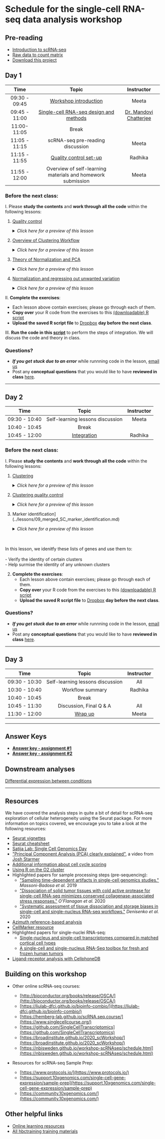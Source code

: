 # Schedule for the single-cell RNA-seq data analysis workshop

## Pre-reading

* [Introduction to scRNA-seq](../lessons/01_intro_to_scRNA-seq.md)
* [Raw data to count matrix](../lessons/02_SC_generation_of_count_matrix.md)
* [Download this project](https://www.dropbox.com/s/we1gmyb9c8jej2u/single_cell_rnaseq.zip?dl=1)

## Day 1

| Time |  Topic  | Instructor |
|:-----------:|:----------:|:--------:|
| 09:30 - 09:45 | [Workshop introduction](../slides/Intro_to_workshop_all.pdf) | Meeta |
| 09:45 - 11:00| [Single-cell RNA-seq design and methods]() | [Dr. Mandovi Chatterjee](https://singlecellcore.hms.harvard.edu/people/mandovi-chatterjee-phd) |
| 11:00- 11:05 | Break |
| 11:05 - 11:15 | scRNA-seq pre-reading discussion | Meeta |
| 11:15 - 11:55 | [Quality control set-up](../lessons/03_SC_quality_control-setup.md) | Radhika |
| 11:55 - 12:00 | Overview of self-learning materials and homework submission | Meeta |


### Before the next class:

I. Please **study the contents** and **work through all the code** within the following lessons:
   1. [Quality control](../lessons/04_SC_quality_control.md)
      <details>
       <summary><i>Click here for a preview of this lesson</i></summary>
         <br>Before you start any analysis, it’s important to know whether or not you have good quality cells. At these early stages you can flag or remove samples that could produce erroneous results downstream. <br><br>In this lesson you will:<br>
             - Compute essential QC metrics for each sample<br>
             - Create plots to visualize metrics per sample<br>
             - Critically evaluate each plot and learn what each QC metric means<br><br>
        </details>

   2. [Overview of Clustering Workflow](../lessons/postQC_workflow.md)
      <details>
       <summary><i>Click here for a preview of this lesson</i></summary>
         <br>QC is complete, what's next?
         <br><br>In this lesson you will get a brief overview of the next steps in the scRNA-seq analysis workflow. It's good to have a big picture understanding before we get into the nitty gritty details!<br><br>
         </details>
         
   3. [Theory of Normalization and PCA](../lessons/05_normalization_and_PCA.md)
      <details>
       <summary><i>Click here for a preview of this lesson</i></summary>
         <br>Before we can begin the next steps of the workflow, we need to make sure you have a good understanding of two important concepts: normalization and Principal Components Analysis (PCA). These are two methods that will be utilized in the scRNA-seq analysis workflow, and this foundation will help you better navigate those steps.<br><br>
        </details>
        
   4. [Normalization and regressing out unwanted variation](../lessons/06_SC_SCT_normalization.md)
      <details>
       <summary><i>Click here for a preview of this lesson</i></summary>
         <br>During the analysis we will be making lots of comparisons; between cells, between samples, or both. To make accurate comparisons of gene expression we need to first perform normalization. We also want to make sure that the differences we find are a true biolgical effect and not a result of other sources of unwanted variation . <br><br>In this lesson you will:<br>
            - Assess your data for any unwanted variation<br>
            - Normalize the data while also regressing out any identified sources of unwanted variation <br><br>
        </details>
         

II. **Complete the exercises**:
   * Each lesson above contain exercises; please go through each of them.
   * **Copy over** your R code from the exercises to this [(downloadable) R script](../homework/Day1_exercise.R)
   * **Upload the saved R script file** to [Dropbox](https://www.dropbox.com/request/G6rbYVCevJPCSLYItSaT) **day before the next class**.

III. **Run the code in this [script](https://github.com/hbctraining/scRNA-seq_online/raw/master/scripts/integration_code.R)** to perform the steps of integration. We will discuss the code and theory in class.

### Questions?
* ***If you get stuck due to an error*** while runnning code in the lesson, [email us](mailto:hbctraining@hsph.harvard.edu) 
* Post any **conceptual questions** that you would like to have **reviewed in class** [here](https://PollEv.com/hbctraining945).

***

## Day 2

| Time |  Topic  | Instructor |
|:-----------:|:----------:|:--------:|
| 09:30 - 10:40 | Self-learning lessons discussion | Meeta |
| 10:40 - 10:45 | Break |
| 10:45 - 12:00| [Integration](../lessons/06_integration.md) | Radhika |

### Before the next class:
I. Please **study the contents** and **work through all the code** within the following lessons:
   1. [Clustering](../lessons/07_SC_clustering_cells_SCT.md)
      <details>
       <summary><i>Click here for a preview of this lesson</i></summary>
         <br>From the UMAP visualization of our data  we can see that the cells are positioned into groups. Our next task is to isolate clusters of cells that are most similar to one another based on gene expression. <br><br>In this lesson you will:<br>
             - Learn the theory behind clustering and how it is performed in Seurat<br>
             - Cluster cells and visualize them on the UMAP<br>
        </details>

   2. [Clustering quality control](../lessons/08_SC_clustering_quality_control.md)
      <details>
       <summary><i>Click here for a preview of this lesson</i></summary>
         <br>After separating cells into clusters, it is crtical to evaluate whether they are biologically meaningful or not. At this point we can also decide if we need to re-cluster and/or potentialy go back to a previous QC step.
         <br><br>In this lesson you will:<br>
           - Check to see that clusters are not influenced by uninteresting sources of variation<br>
           - Check to see whether the major principal components are driving the different clusters<br>
           - Explore the cell type identities by looking at the expression for known markers across the clusters.<br>
        </details>
         
   3. Marker identification](../lessons/09_merged_SC_marker_identification.md)
      <details>
       <summary><i>Click here for a preview of this lesson</i></summary>
         <br>By this point, you have defined most of your clusters as representative populations of particular cell types. However, there may still some uncertanity and/or unknowns. This step in workflow is about using the gene expression data to identify genes that exhibit a significantly higher (or lower) level of expression for a partcular cluster of cells. 
   <br><br>In this lesson, we idenitfy these lists of genes and use them to:<br><br>
           - Verify the identity of certain clusters <br>
           - Help surmise the identity of any unknown clusters<br>
        </details>


2. **Complete the exercises**:
   * Each lesson above contain exercises; please go through each of them.
   * **Copy over** your R code from the exercises to this [(downloadable) R script](../homework/Day2_exercise.R)
   * **Upload the saved R script file** to [Dropbox](https://www.dropbox.com/request/ITXFJ7dOMyC3LZnD60PF) **day before the next class**.

### Questions?
* ***If you get stuck due to an error*** while runnning code in the lesson, [email us](mailto:hbctraining@hsph.harvard.edu) 
* Post any **conceptual questions** that you would like to have **reviewed in class** [here](https://PollEv.com/hbctraining945).

***

## Day 3

| Time |  Topic  | Instructor |
|:-----------:|:----------:|:--------:|
| 09:30 - 10:30 | Self-learning lessons discussion | All |
| 10:30 - 10:40 | Workflow summary | Radhika |
| 10:40 - 10:45 | Break |
| 10:45 - 11:30 | Discussion, Final Q & A | All |
| 11:30 - 12:00 | [Wrap up](../slides/Workshop_wrapup.pdf) | Meeta |

***

## Answer Keys

* **[Answer key - assignment #1](../homework/Day1_exercise_answer_key.md)**
* **[Answer key - assignment #2](../homework/Day2_exercise_answer_key.R)**

## Downstream analyses

[Differential expression between conditions](../lessons/pseudobulk_DESeq2_scrnaseq.md)

***

## Resources
We have covered the analysis steps in quite a bit of detail for scRNA-seq exploration of cellular heterogeneity using the Seurat package. For more information on topics covered, we encourage you to take a look at the following resources:

* [Seurat vignettes](https://satijalab.org/seurat/vignettes.html)
* [Seurat cheatsheet](https://satijalab.org/seurat/essential_commands.html)
* [Satija Lab: Single Cell Genomics Day](https://satijalab.org/scgd21/)
* ["Principal Component Analysis (PCA) clearly explained"](https://www.youtube.com/watch?v=_UVHneBUBW0), a video from [Josh Starmer](https://twitter.com/joshuastarmer)
* [Additional information about cell cycle scoring](../lessons/cell_cycle_scoring.md)
* [Using R on the O2 cluster](https://hbctraining.github.io/Intro-to-Unix-QMB/lessons/R_on_o2.html)
* Highlighted papers for sample processing steps (pre-sequencing):
  - ["Sampling time-dependent artifacts in single-cell genomics studies."](https://genomebiology.biomedcentral.com/articles/10.1186/s13059-020-02032-0) *Massoni-Badosa et al.* 2019
  - ["Dissociation of solid tumor tissues with cold active protease for single-cell RNA-seq minimizes conserved collagenase-associated stress responses."](https://genomebiology.biomedcentral.com/articles/10.1186/s13059-019-1830-0) *O'Flanagan et al.* 2020
  - ["Systematic assessment of tissue dissociation and storage biases in single-cell and single-nucleus RNA-seq workflows."](https://genomebiology.biomedcentral.com/articles/10.1186/s13059-020-02048-6) *Denisenko et al.* 2020
* [Azimuth reference-based analysis](https://azimuth.hubmapconsortium.org/)
* [CellMarker resource](http://biocc.hrbmu.edu.cn/CellMarker/)
* Highlighted papers for single-nuclei RNA-seq:
  - [Single-nucleus and single-cell transcriptomes compared in matched cortical cell types](https://www.ncbi.nlm.nih.gov/pmc/articles/PMC6306246/)
  - [A single-cell and single-nucleus RNA-Seq toolbox for fresh and frozen human tumors](https://www.nature.com/articles/s41591-020-0844-1)
* [Ligand-receptor analysis with CellphoneDB](https://www.nature.com/articles/s41576-020-00292-x)


## Building on this workshop

* Other online scRNA-seq courses:
  - [http://bioconductor.org/books/release/OSCA/](http://bioconductor.org/books/release/OSCA/)
  - [https://liulab-dfci.github.io/bioinfo-combio/](https://liulab-dfci.github.io/bioinfo-combio/)
  - [https://hemberg-lab.github.io/scRNA.seq.course/](https://www.singlecellcourse.org/)
  - [https://github.com/SingleCellTranscriptomics](https://github.com/SingleCellTranscriptomics)
  - [https://broadinstitute.github.io/2020_scWorkshop/](https://broadinstitute.github.io/2020_scWorkshop/)
  - [https://nbisweden.github.io/workshop-scRNAseq/schedule.html](https://nbisweden.github.io/workshop-scRNAseq/schedule.html)

* Resources for scRNA-seq Sample Prep:
  - [https://www.protocols.io/](https://www.protocols.io/)
  - [https://support.10xgenomics.com/single-cell-gene-expression/sample-prep](https://support.10xgenomics.com/single-cell-gene-expression/sample-prep)
  - [https://community.10xgenomics.com/](https://community.10xgenomics.com/)

## Other helpful links
* [Online learning resources](https://hbctraining.github.io/bioinformatics_online/lists/online_trainings.html)
* [All hbctraining training materials](https://hbctraining.github.io/main)


